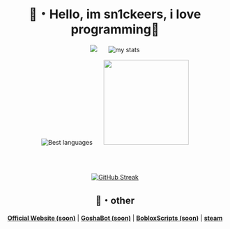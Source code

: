 <h1 align="center">🌿・Hello, im sn1ckeers, i love programming👅</h1>

<div align="center">
  <div>
    
<img src="https://github.com/user-attachments/assets/d6b53e62-142a-4953-ba42-75901df8937d">ㅤㅤ![my stats](https://github-readme-stats.vercel.app/api?username=sn1ckeers&show_icons=true&theme=transparent)
  </div>
  <div>
    
![Best languages](https://github-readme-stats.vercel.app/api/top-langs/?username=sn1ckeers&layout=compact&theme=transparent)ㅤㅤ<img src="https://github.com/user-attachments/assets/95b29f30-5daf-4eec-b196-dee6d0c65ef8" width="195">

  </div>
</div>

<div align="center">
<br>
<br>
  
[![GitHub Streak](https://github-readme-streak-stats.herokuapp.com/?user=sn1ckeers&theme=transparent)](https://git.io/streak-stats)
</div>

<div align="center">
<h2>👅・other</h2>
<strong><a href="">Official Website (soon)</a></strong> |
<strong><a href="">GoshaBot (soon)</a></strong> |
<strong><a href="">BobloxScripts (soon)</a></strong> |
<strong><a href="https://steamcommunity.com/profiles/76561199195158068/">steam</a></strong>
</div>
